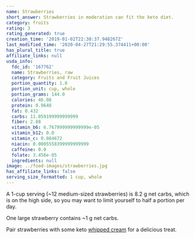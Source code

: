 ```yaml
---
name: Strawberries
short_answer: Strawberries in moderation can fit the keto diet.
category: fruits
rating: 3
rating_generated: true
creation_time: '2019-01-02T22:30:37.948267Z'
last_modified_time: '2020-04-27T21:29:55.374411+00:00'
has_plural_title: true
affiliate_links: null
usda_info:
  fdc_id: '167762'
  name: Strawberries, raw
  category: Fruits and Fruit Juices
  portion_quantity: 1.0
  portion_unit: cup, whole
  portion_grams: 144.0
  calories: 46.08
  protein: 0.9648
  fat: 0.432
  carbs: 11.059199999999999
  fiber: 2.88
  vitamin_b6: 6.767999999999999e-05
  vitamin_b12: 0.0
  vitamin_c: 0.084672
  niacin: 0.0005558399999999999
  caffeine: 0.0
  folate: 3.456e-05
  ingredients: null
image: ../food-images/strawberries.jpg
has_affiliate_links: false
serving_size_formatted: 1 cup, whole
---
```

A 1-cup serving (~12 medium-sized strawberries) is 8.2 g net carbs, which is on the high side, so you may want to limit yourself to half a portion per day.

One large strawberry contains ~1 g net carbs.

Pair strawberries with some keto [whipped cream](/heavy-whipping-cream) for a delicious treat.
